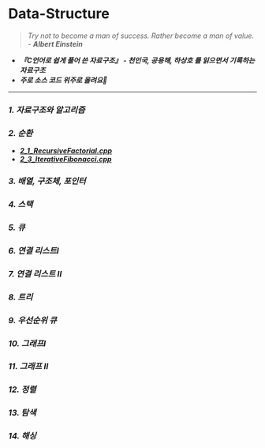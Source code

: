 # Data-Structure
> <i>Try not to become a man of success. Rather become a man of value. - <b>Albert Einstein
- <b>『C언어로 쉽게 풀어 쓴 자료구조』</b> - <i>천인국, 공용해, 하상호</i> 를 읽으면서 기록하는 자료구조
- 주로 소스 코드 위주로 올려요🐣  
***
### 1. 자료구조와 알고리즘
### 2. 순환
- [2_1_RecursiveFactorial.cpp](https://github.com/PrimWILL/Data-Structure/blob/master/2_1_RecursiveFactorial.cpp)
- [2_3_IterativeFibonacci.cpp](https://github.com/PrimWILL/Data-Structure/blob/master/2_3_IteratieFibonacci.cpp)
### 3. 배열, 구조체, 포인터
### 4. 스택
### 5. 큐
### 6. 연결 리스트Ⅰ
### 7. 연결 리스트 Ⅱ
### 8. 트리
### 9. 우선순위 큐
### 10. 그래프Ⅰ
### 11. 그래프 Ⅱ
### 12. 정렬
### 13. 탐색
### 14. 해싱